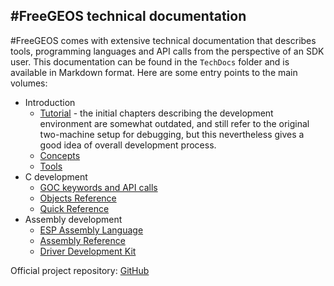 ## #FreeGEOS technical documentation

#FreeGEOS comes with extensive technical documentation that describes tools, programming languages and API calls from the perspective of an SDK user. This documentation can be found in the `TechDocs` folder and is available in Markdown format. Here are some entry points to the main volumes:

- Introduction
  - [Tutorial](tutorial.md) - the initial chapters describing the development environment are somewhat outdated, and still refer to the original two-machine setup for debugging, but this nevertheless gives a good idea of overall development process.
  - [Concepts](concepts.md)
  - [Tools](tools.md)
- C development
  - [GOC keywords and API calls](routines.md)
  - [Objects Reference](objects.md)
  - [Quick Reference](quickref.md)
- Assembly development
  - [ESP Assembly Language](esp.md)
  - [Assembly Reference](asmref.md)
  - [Driver Development Kit](ddk.md)

Official project repository: [GitHub](https://github.com/bluewaysw/pcgeos)
